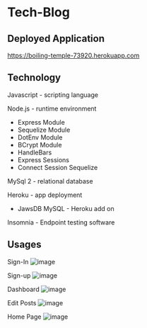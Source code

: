 # Tech-Blog

## Deployed Application
https://boiling-temple-73920.herokuapp.com</br>

## Technology
Javascript - scripting language </br>

Node.js - runtime environment</br>
- Express Module</br>
- Sequelize Module</br>
- DotEnv Module</br>
- BCrypt Module</br>
- HandleBars</br>
- Express Sessions</br>
- Connect Session Sequelize
    
MySql 2 - relational database</br>

Heroku - app deployment</br>
- JawsDB MySQL - Heroku add on</br>
  
Insomnia - Endpoint testing software</br>

## Usages
Sign-In
![image](https://user-images.githubusercontent.com/101683611/184024778-be602d16-b69d-47fb-b733-f48ae6202622.png)

Sign-up
![image](https://user-images.githubusercontent.com/101683611/184024856-238aebef-85dc-4107-8574-86ff8a5b26eb.png)

Dashboard
![image](https://user-images.githubusercontent.com/101683611/184025175-25af357b-ced8-40b1-8e03-0d33d38a8287.png)

Edit Posts
![image](https://user-images.githubusercontent.com/101683611/184025261-d5b8df36-c5f8-47d7-a906-b1d7a79c2681.png)

Home Page
![image](https://user-images.githubusercontent.com/101683611/184025462-b10f0888-b587-4be1-ae59-54b2649c1b68.png)




